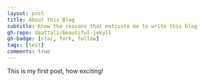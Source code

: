 ```yaml
---
layout: post
title: About this Blog
subtitle: Know the reasons that motivate me to write this blog
gh-repo: daattali/beautiful-jekyll
gh-badge: [star, fork, follow]
tags: [test]
comments: true
---
```


This is my first post, how exciting!

